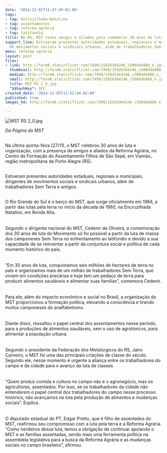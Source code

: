 ```yaml
---
date: '2014-12-01T11:47:49-02:00'
tags:
- tag: Encruzilhada-Natalino
- tag: assentamentos
- tag: reforma-agrária
- tag: latifúndio
title: No RS, MST reúne amigos e aliados para comemorar 30 anos de luta
support_line: Estiveram presentes autoridades estaduais, regionais e municipais, dirigentes
  de movimentos sociais e sindicais urbanos, além de trabalhadores Sem Terra e amigos.
menu: reforma agrária
layout: post
files:
- link: http://farm8.staticflickr.com/7499/15926364246_c5004de880_b.jpg
  thumbnail: http://farm8.staticflickr.com/7499/15926364246_c5004de880_t.jpg
  medium: http://farm8.staticflickr.com/7499/15926364246_c5004de880_z.jpg
  small: http://farm8.staticflickr.com/7499/15926364246_c5004de880_n.jpg
  title: MST RS 2_0.jpg
  "$$hashKey": 1FC
created_date: '2014-12-05T11:52:44-02:00'
published: true
images_hd: http://farm8.staticflickr.com/7499/15926364246_c5004de880_n.jpg

---
```

<p><img alt="MST RS 2_0.jpg" src="http://farm8.staticflickr.com/7499/15926364246_c5004de880_b.jpg" /></p>

<p><em>Da&nbsp;P&aacute;gina do&nbsp;MST</em></p>

<p><br />
Na &uacute;ltima quinta-feira (27/11), o MST celebrou 30 anos de luta e organiza&ccedil;&atilde;o, com a presen&ccedil;a de amigos e aliados da Reforma Agr&aacute;ria, no Centro de Forma&ccedil;&atilde;o do Assentamento Filhos de S&atilde;o Sep&eacute;, em Viam&atilde;o, regi&atilde;o metropolitana de Porto Alegre (RS).</p>

<p><br />
Estiveram presentes autoridades estaduais, regionais e municipais, dirigentes de movimentos sociais e sindicais urbanos, al&eacute;m de trabalhadores Sem Terra e amigos.</p>

<p><br />
O Rio&nbsp;Grande do&nbsp;Sul &eacute; o ber&ccedil;o do MST, que surge oficialmente em 1984, a partir das lutas pela terra no in&iacute;cio da d&eacute;cada de 1980, na Encruzilhada Natalino, em Ronda Alta.<br />
<br />
<br />
Segundo o dirigente nacional do MST, Cedenir de Oliveira, a comemora&ccedil;&atilde;o dos 30 anos de luta do Movimento s&oacute; foi poss&iacute;vel a partir da luta de massa dos camponeses Sem Terra no enfrentamento ao latif&uacute;ndio e devido a sua capacidade de se reinventar a partir da conjuntura social e pol&iacute;tica de cada momento hist&oacute;rico do pa&iacute;s.<br />
<br />
<br />
&ldquo;Em 30 anos de luta, conquistamos seis milh&otilde;es de hectares de terra no pa&iacute;s e organizamos mais de um milh&atilde;o de trabalhadores Sem Terra, que viviam em condi&ccedil;&otilde;es prec&aacute;rias e hoje tem um peda&ccedil;o de terra para produzir alimentos saud&aacute;veis e alimentar suas fam&iacute;lias&rdquo;, comemora Cedenir.<br />
<br />
<br />
Para ele, al&eacute;m do impacto econ&ocirc;mico e social no Brasil, a organiza&ccedil;&atilde;o do MST proporcionou a forma&ccedil;&atilde;o pol&iacute;tica, elevando a consci&ecirc;ncia e tirando muitos camponeses do analfabetismo.<br />
<br />
<br />
Diante disso, ressaltou o papel central dos assentamentos nesse per&iacute;odo, para a produ&ccedil;&otilde;es de alimentos saud&aacute;veis, sem o uso de agrot&oacute;xicos, para alimentar a popula&ccedil;&atilde;o urbana.<br />
<br />
<br />
Segundo o presidente da Federa&ccedil;&atilde;o dos Metal&uacute;rgicos do RS, Jairo Carneiro, o MST foi uma das principais cria&ccedil;&otilde;es de classe do s&eacute;culo. Segundo ele, nesse momento &eacute; urgente a alian&ccedil;a entre os trabalhadores do campo e da cidade para o avan&ccedil;o da luta de classes.<br />
<br />
<br />
&ldquo;Quem produz comida e cultura no campo n&atilde;o &eacute; o agroneg&oacute;cio, mas os agricultores, assentados. Por isso, se os trabalhadores da cidade n&atilde;o entenderem o papel central dos trabalhadores do campo nesse processo hist&oacute;rico, n&atilde;o avan&ccedil;amos na luta pela produ&ccedil;&atilde;o de alimentos e mudan&ccedil;as sociais&rdquo;. Explica.<br />
<br />
<br />
O deputado estadual do PT, Edgar Pretto, que &eacute; filho de assentados do MST, reafirmou seu compromisso com a luta pela terra e a Reforma Agr&aacute;ria. &ldquo;Como herdeiros dessa luta, temos a obriga&ccedil;&atilde;o de continuar apoiando o MST e as fam&iacute;lias assentadas, sendo mais uma ferramenta pol&iacute;tica na assembleia legislativa para a busca da Reforma Agr&aacute;ria e as mudan&ccedil;as sociais no campo brasileiro&rdquo;, afirmou.</p>
